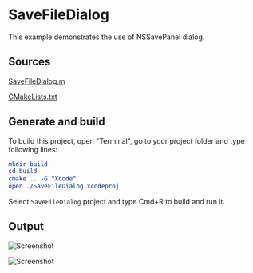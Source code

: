 # SaveFileDialog

This example demonstrates the use of NSSavePanel dialog.

## Sources

[SaveFileDialog.m](SaveFileDialog.m)

[CMakeLists.txt](CMakeLists.txt)

## Generate and build

To build this project, open "Terminal", go to your project folder and type following lines:

``` cmake
mkdir build
cd build
cmake .. -G "Xcode"
open ./SaveFileDialog.xcodeproj
```

Select `SaveFileDialog` project and type Cmd+R to build and run it.

## Output

![Screenshot](../../../docs/Pictures/SaveFileDialog.png)

![Screenshot](../../../docs/Pictures/SaveFileDialogDark.png)
